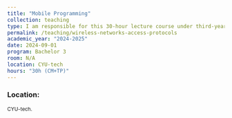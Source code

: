 ```yaml
---
title: "Mobile Programming"
collection: teaching
type: I am responsible for this 30-hour lecture course under third-year bachelor students at CYU-tech.
permalink: /teaching/wireless-networks-access-protocols
academic_year: "2024-2025"
date: 2024-09-01
program: Bachelor 3
room: N/A
location: CYU-tech
hours: "30h (CM+TP)"
---
```



### Location:
<span style="font-size: smaller;">CYU-tech.</span>

